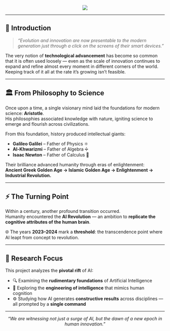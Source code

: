 <!-- Header Banner -->
<p align="center">
  <img src="https://capsule-render.vercel.app/api?type=waving&color=0:00C9FF,100:92FE9D&height=200&section=header&text=Deciphering%20the%20Surge%20of%20AI&fontSize=40&fontColor=ffffff&animation=fadeIn&fontAlignY=35"/>
</p>

---

## 📖 Introduction  

> *“Evolution and innovation are now presentable to the modern generation just through a click on the screens of their smart devices.”*  

The very notion of **technological advancement** has become so common that it is often used loosely — even as the scale of innovation continues to expand and refine almost every moment in different corners of the world.  
Keeping track of it all at the rate it’s growing isn’t feasible.  

---

## 🏛️ From Philosophy to Science  

Once upon a time, a single visionary mind laid the foundations for modern science: **Aristotle**.  
His philosophies associated knowledge with nature, igniting science to emerge and flourish across civilizations.  

From this foundation, history produced intellectual giants:  

- **Galileo Galilei** – Father of Physics ⚛️  
- **Al-Khwarizmi** – Father of Algebra ➗  
- **Isaac Newton** – Father of Calculus 📐  

Their brilliance advanced humanity through eras of enlightenment:  
**Ancient Greek Golden Age → Islamic Golden Age → Enlightenment → Industrial Revolution.**  

---

## ⚡ The Turning Point  

Within a century, another profound transition occurred.  
Humanity encountered the **AI Revolution** — an ambition to **replicate the cognitive attributes of the human brain**.  

🌐 The years **2023–2024** mark a **threshold**: the transcendence point where AI leapt from concept to revolution.  

---

## 🎯 Research Focus  

This project analyzes the **pivotal rift** of AI:  

- 🔍 Examining the **rudimentary foundations** of Artificial Intelligence  
- 🧠 Exploring the **engineering of intelligence** that mimics human cognition  
- ⚙️ Studying how AI generates **constructive results** across disciplines — all prompted by a **single command**  

---

<p align="center">
  <em>“We are witnessing not just a surge of AI, but the dawn of a new epoch in human innovation.”</em>
</p>
